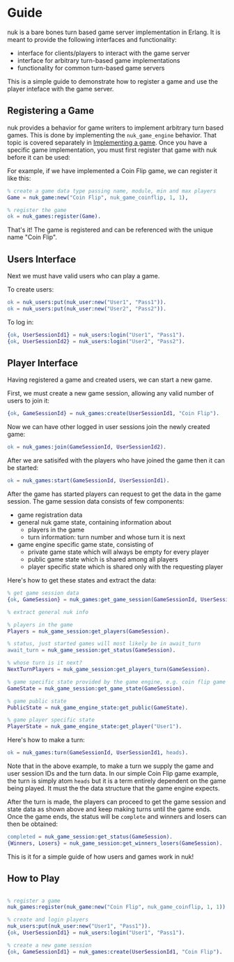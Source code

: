Guide
=====

nuk is a bare bones turn based game server implementation in Erlang. It is meant to provide the following interfaces and functionality:

- interface for clients/players to interact with the game server
- interface for arbitrary turn-based game implementations
- functionality for common turn-based game servers

This is a simple guide to demonstrate how to register a game and use the player inteface with the game server.

Registering a Game
------------------

nuk provides a behavior for game writers to implement arbitrary turn based games. This is done by implementing the `nuk_game_engine` behavior. That topic is covered separately in [Implementing a game](implementing-a-game.md). Once you have a specific game implementation, you must first register that game with nuk before it can be used:

For example, if we have implemented a Coin Flip game, we can register it like this:

```erlang
% create a game data type passing name, module, min and max players
Game = nuk_game:new("Coin Flip", nuk_game_coinflip, 1, 1),

% register the game
ok = nuk_games:register(Game).
```

That's it! The game is registered and can be referenced with the unique name "Coin Flip".

Users Interface
---------------

Next we must have valid users who can play a game.

To create users:

```erlang
ok = nuk_users:put(nuk_user:new("User1", "Pass1")).
ok = nuk_users:put(nuk_user:new("User2", "Pass2")).
```

To log in:

```erlang
{ok, UserSessionId1} = nuk_users:login("User1", "Pass1").
{ok, UserSessionId2} = nuk_users:login("User2", "Pass2").
```

Player Interface
----------------

Having registered a game and created users, we can start a new game.

First, we must create a new game session, allowing any valid number of users to join it:

```erlang
{ok, GameSessionId} = nuk_games:create(UserSessionId1, "Coin Flip").
```

Now we can have other logged in user sessions join the newly created game:

```erlang
ok = nuk_games:join(GameSessionId, UserSessionId2).
```

After we are satisifed with the players who have joined the game then it can be started:

```erlang
ok = nuk_games:start(GameSessionId, UserSessionId1).
```

After the game has started players can request to get the data in the game session. The game session data consists of few components:

- game registration data
- general nuk game state, containing information about
    - players in the game
    - turn information: turn number and whose turn it is next
- game engine specific game state, consisting of
    - private game state which will always be empty for every player
    - public game state which is shared among all players
    - player specific state which is shared only with the requesting player

Here's how to get these states and extract the data:

```erlang
% get game session data
{ok, GameSession} = nuk_games:get_game_session(GameSessionId, UserSessionId1).

% extract general nuk info

% players in the game
Players = nuk_game_session:get_players(GameSession).

% status, just started games will most likely be in await_turn
await_turn = nuk_game_session:get_status(GameSession).

% whose turn is it next?
NextTurnPlayers = nuk_game_session:get_players_turn(GameSession).

% game specific state provided by the game engine, e.g. coin flip game above
GameState = nuk_game_session:get_game_state(GameSession).

% game public state
PublicState = nuk_game_engine_state:get_public(GameState).

% game player specific state
PlayerState = nuk_game_engine_state:get_player("User1").
```

Here's how to make a turn:

```erlang
ok = nuk_games:turn(GameSessionId, UserSessionId1, heads).
```

Note that in the above example, to make a turn we supply the game and user session IDs and the turn data. In our simple Coin Flip game example, the turn is simply atom `heads` but it is a term entirely dependent on the game being played. It must the the data structure that the game engine expects.

After the turn is made, the players can proceed to get the game session and state data as shown above and keep making turns until the game ends. Once the game ends, the status will be `complete` and winners and losers can then be obtained:

```erlang
completed = nuk_game_session:get_status(GameSession).
{Winners, Losers} = nuk_game_session:get_winners_losers(GameSession).
```

This is it for a simple guide of how users and games work in nuk!

How to Play
-----------

```erlang

% register a game
nuk_games:register(nuk_game:new("Coin Flip", nuk_game_coinflip, 1, 1)).

% create and login players
nuk_users:put(nuk_user:new("User1", "Pass1")).
{ok, UserSessionId1} = nuk_users:login("User1", "Pass1").

% create a new game session
{ok, GameSessionId1} = nuk_games:create(UserSessionId1, "Coin Flip").

```
